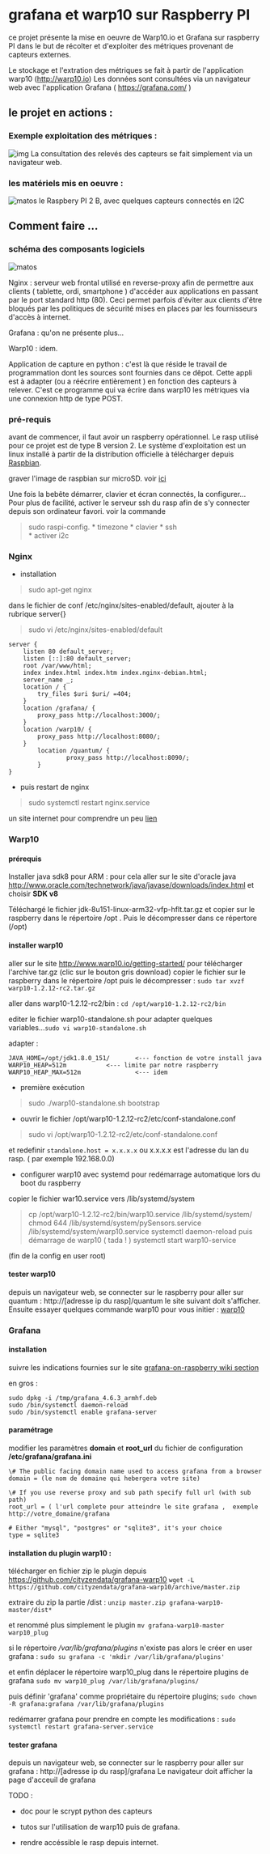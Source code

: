 # grafana et warp10 sur Raspberry PI

ce projet présente la mise en oeuvre de Warp10.io et Grafana sur raspberry PI
dans le but de récolter et d'exploiter des métriques provenant de capteurs externes.

Le stockage et l'extration des métriques se fait à partir de l'application warp10 (http://warp10.io)
Les données sont consultées via un navigateur web avec l'application Grafana  ( https://grafana.com/ )

## le projet en actions :
### Exemple exploitation des métriques :
![img](doc/images/graf1.png)
La consultation des relevés des capteurs se fait simplement via un navigateur web.

### les matériels mis en oeuvre :
![matos](doc/images/matos1.jpg)
le Raspbery PI 2 B, avec quelques capteurs connectés en I2C





## Comment faire ...
### schéma des composants logiciels
![matos](doc/images/schema_archi1.jpg)


Nginx : serveur web frontal utilisé en reverse-proxy afin de permettre aux clients ( tablette, ordi, smartphone ) d'accéder aux applications en passant par le port standard http (80). Ceci permet parfois d'éviter aux clients d'être bloqués par les politiques de sécurité mises en places par les fournisseurs d'accès à internet.

Grafana : qu'on ne présente plus...

Warp10 : idem.

Application de capture en python : c'est là que réside le travail de programmation dont les sources sont fournies dans ce dêpot.
Cette appli est à adapter (ou a réécrire entièrement ) en fonction des capteurs à relever. C'est ce programme qui va écrire dans warp10 les métriques via une connexion http de type POST.


### pré-requis
avant de commencer, il faut avoir un raspberry opérationnel. Le rasp utilisé pour ce projet est de type B version 2.
Le système d'exploitation est un linux installé à partir de la distribution officielle à télécharger depuis [Raspbian](https://www.raspberrypi.org/downloads/raspbian/).

graver l'image de raspbian sur microSD. voir [ici](https://www.raspberrypi.org/documentation/installation/installing-images/linux.md)

Une fois la bebête démarrer, clavier et écran connectés, la configurer...
Pour plus de facilité, activer le serveur ssh du rasp afin de s'y connecter depuis son ordinateur favori.
voir la commande
> sudo raspi-config.
	* timezone
	* clavier
	* ssh	
	* activer i2c


### Nginx
* installation
> sudo apt-get nginx

dans le fichier de conf /etc/nginx/sites-enabled/default, ajouter à la rubrique server{}
> sudo vi /etc/nginx/sites-enabled/default

```
server {
	listen 80 default_server;
	listen [::]:80 default_server;
	root /var/www/html;
	index index.html index.htm index.nginx-debian.html;
	server_name _;
	location / {
		try_files $uri $uri/ =404;
	}
	location /grafana/ {
		proxy_pass http://localhost:3000/;
	}
	location /warp10/ {
		proxy_pass http://localhost:8080/;
	}
        location /quantum/ {
                proxy_pass http://localhost:8090/;
        }
}
```
* puis restart de nginx
> sudo systemctl restart nginx.service

un site internet pour comprendre un peu [lien](https://homeserver-diy.net/wiki/index.php?title=Installation_et_configuration_d%E2%80%99un_reverse_proxy_avec_NginX)


### Warp10

#### prérequis
Installer java sdk8 pour ARM :
pour cela aller sur le site d'oracle java http://www.oracle.com/technetwork/java/javase/downloads/index.html
et choisir __SDK v8__

Téléchargé le fichier jdk-8u151-linux-arm32-vfp-hflt.tar.gz
et copier sur le raspberry dans le répertoire /opt .
Puis le décompresser dans ce répertore (/opt)

#### installer warp10
aller sur le site http://www.warp10.io/getting-started/ pour télécharger l'archive tar.gz (clic sur le bouton gris download)
copier le fichier sur le raspberry dans le répertoire /opt
puis le décompresser : `sudo tar xvzf warp10-1.2.12-rc2.tar.gz`

aller dans warp10-1.2.12-rc2/bin : `cd /opt/warp10-1.2.12-rc2/bin`

editer le fichier warp10-standalone.sh pour adapter quelques variables...`sudo vi warp10-standalone.sh`
 
adapter :
```
JAVA_HOME=/opt/jdk1.8.0_151/       <--- fonction de votre install java
WARP10_HEAP=512m		   <--- limite par notre raspberry
WARP10_HEAP_MAX=512m               <--- idem
```

* première exécution
> sudo ./warp10-standalone.sh bootstrap

* ouvrir le fichier /opt/warp10-1.2.12-rc2/etc/conf-standalone.conf
> sudo vi /opt/warp10-1.2.12-rc2/etc/conf-standalone.conf

et redefinir `standalone.host = x.x.x.x`  ou x.x.x.x est l'adresse du lan du rasp. ( par exemple 192.168.0.0) 

* configurer warp10 avec systemd pour redémarrage automatique lors du boot du raspberry

copier le fichier war10.service  vers /lib/systemd/system
> cp /opt/warp10-1.2.12-rc2/bin/warp10.service /lib/systemd/system/
> chmod 644 /lib/systemd/system/pySensors.service /lib/systemd/system/warp10.service
> systemctl daemon-reload
puis démarrage de warp10 ( tada ! )
> systemctl start warp10-service

(fin de la config en user root)

#### tester warp10
depuis un navigateur web, se connecter sur le raspberry pour aller sur quantum : http://[adresse ip du rasp]/quantum
le site suivant doit s'afficher. Ensuite essayer quelques commande warp10 pour vous initier : [warp10](http://www.warp10.io/tools/quantum/)


### Grafana
#### installation
suivre les indications fournies sur le site [grafana-on-raspberry wiki section](https://github.com/fg2it/grafana-on-raspberry/wiki)

en gros :
```
sudo dpkg -i /tmp/grafana_4.6.3_armhf.deb
sudo /bin/systemctl daemon-reload
sudo /bin/systemctl enable grafana-server
```

#### paramétrage
modifier les paramètres __domain__ et __root_url__ du fichier de configuration __/etc/grafana/grafana.ini__

```
\# The public facing domain name used to access grafana from a browser
domain = (le nom de domaine qui hebergera votre site)

\# If you use reverse proxy and sub path specify full url (with sub path)
root_url = ( l'url complete pour atteindre le site grafana ,  exemple  http://votre_domaine/grafana

# Either "mysql", "postgres" or "sqlite3", it's your choice
type = sqlite3
```

#### installation du plugin warp10 :

télécharger en fichier zip le plugin depuis https://github.com/cityzendata/grafana-warp10
`wget -L https://github.com/cityzendata/grafana-warp10/archive/master.zip`

extraire du zip la partie /dist :
`unzip master.zip grafana-warp10-master/dist*`

et renommé plus simplement le plugin 
`mv grafana-warp10-master warp10_plug`

si le répertoire */var/lib/grafana/plugins* n'existe pas alors le créer en user grafana :
`sudo su grafana -c 'mkdir /var/lib/grafana/plugins'`

et enfin déplacer le répertoire warp10_plug dans le répertoire plugins de grafana
`sudo mv warp10_plug /var/lib/grafana/plugins/`

puis définir 'grafana' comme propriétaire du répertoire plugins;
`sudo chown -R grafana:grafana /var/lib/grafana/plugins`

redémarrer grafana pour prendre en compte les modifications :
`sudo systemctl restart grafana-server.service`

#### tester grafana
depuis un navigateur web, se connecter sur le raspberry pour aller sur grafana : http://[adresse ip du rasp]/grafana
Le navigateur doit afficher la page d'acceuil de grafana



TODO :
- doc pour le scrypt python des capteurs

- tutos sur l'utilisation de warp10 puis de grafana.

- rendre accéssible le rasp depuis internet.









